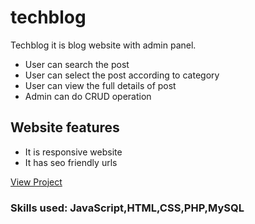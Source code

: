 # techblog
Techblog it is blog website with admin panel.


- User can search the post
- User can select the post according to category
- User can view the full details of post
- Admin can do CRUD operation

## Website features
- It is responsive website
- It has seo friendly urls

[View Project](https://kumarishwetha.com/techblog/)


### Skills used: JavaScript,HTML,CSS,PHP,MySQL
